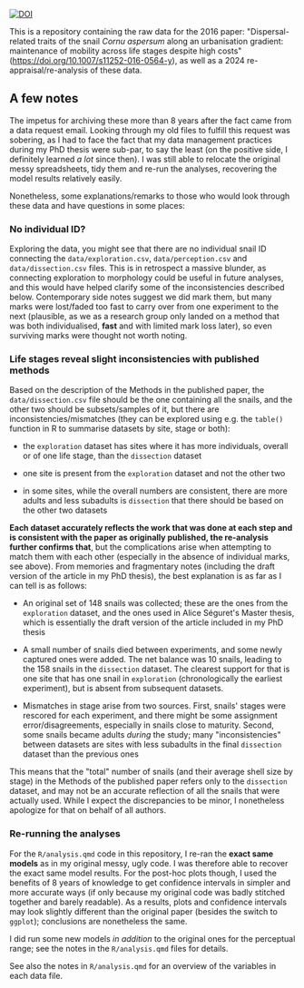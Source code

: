 [![DOI](https://zenodo.org/badge/DOI/10.5281/zenodo.14508705.svg)](https://doi.org/10.5281/zenodo.14508705)

This is a repository containing the raw data for the 2016 paper:  "Dispersal-related traits of the snail _Cornu aspersum_ along an urbanisation gradient: maintenance of mobility across life stages despite high costs" (<https://doi.org/10.1007/s11252-016-0564-y>), as well as a 2024 re-appraisal/re-analysis of these data.

## A few notes
 
 The impetus for archiving these more than 8 years after the fact came from a data request email. Looking through my old files to fulfill this request was sobering, as I had to face the fact that my data management practices during my PhD thesis were sub-par, to say the least (on the positive side, I definitely learned _a lot_ since then).
 I was still able to relocate the original messy spreadsheets, tidy them and re-run the analyses, recovering the model results relatively easily.
 
 Nonetheless, some explanations/remarks to those who would look through these data and have questions in some places:

### No individual ID?

Exploring the data, you might see that there are no individual snail ID connecting the `data/exploration.csv`, `data/perception.csv` and `data/dissection.csv` files. This is in retrospect a massive blunder, as connecting exploration to morphology could be useful in future analyses, and this would have helped clarify some of the inconsistencies described below. Contemporary side notes suggest we did mark them, but many marks were lost/faded too fast to carry over from one experiment to the next (plausible, as we as a research group only landed on a method that was both individualised, **fast** and with limited mark loss later), so even surviving marks were thought not worth noting.
  
### Life stages reveal slight inconsistencies with published methods

Based on the description of the Methods in the published paper, the `data/dissection.csv` file should be the one containing all the snails, and the other two should be subsets/samples of it, but there are inconsistencies/mismatches (they can be explored using e.g. the `table()` function in R to summarise datasets by site, stage or both):

- the `exploration` dataset has sites where it has more individuals, overall or of one life stage, than the `dissection` dataset
  
- one site is present from the `exploration` dataset and not the other two

- in some sites, while the overall numbers are consistent, there are more adults and less subadults is `dissection` that there should be based on the other two datasets

**Each dataset accurately reflects the work that was done at each step and is consistent with the paper as originally published, the re-analysis further confirms that**, but the complications arise when attempting to match them with each other (especially in the absence of individual marks, see above). From memories and fragmentary notes (including the draft version of the article in my PhD thesis), the best explanation is as far as I can tell is as follows: 

- An original set of 148 snails was collected; these are the ones from the `exploration` dataset, and the ones used in Alice Séguret's Master thesis, which is essentially the draft version of the article included in my PhD thesis

- A small number of snails died between experiments, and some newly captured ones were added. The net balance was 10 snails, leading to the 158 snails in the `dissection` dataset. The clearest support for that is one site that has one snail in `exploration` (chronologically the earliest experiment), but is absent from subsequent datasets.

- Mismatches in stage arise from two sources. First, snails' stages were rescored for each experiment, and there might be some assignment error/disagreements, especially in snails close to maturity. Second, some snails became adults _during_ the study; many "inconsistencies" between datasets are sites with less subadults in the final `dissection` dataset than the previous ones

This means that the "total" number of snails (and their average shell size by stage) in the Methods of the published paper refers only to the `dissection` dataset, and may not be an accurate reflection of all the snails that were actually used. While I expect the discrepancies to be minor, I nonetheless apologize for that on behalf of all authors.

### Re-running the analyses

For the `R/analysis.qmd` code in this repository, I re-ran the **exact same models** as in my original messy, ugly code. I was therefore able to recover the exact same model results. For the post-hoc plots though, I used the benefits of 8 years of knowledge to get confidence intervals in simpler and more accurate ways (if only because my original code was badly stitched together and barely readable). As a results, plots and confidence intervals may look slightly different than the original paper (besides the switch to `ggplot`); conclusions are nonetheless the same.

I did run some new models _in addition_ to the original ones for the perceptual range; see the notes in the `R/analysis.qmd` files for details.

See also the notes in `R/analysis.qmd` for an overview of the variables in each data file.
